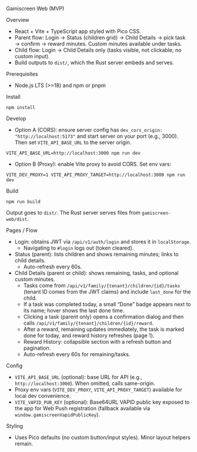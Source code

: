 Gamiscreen Web (MVP)

Overview
- React + Vite + TypeScript app styled with Pico CSS.
- Parent flow: Login → Status (children grid) → Child Details → pick task → confirm → reward minutes. Custom minutes available under tasks.
- Child flow: Login → Child Details only (tasks visible, not clickable; no custom input).
- Build outputs to `dist/`, which the Rust server embeds and serves.

Prerequisites
- Node.js LTS (>=18) and npm or pnpm

Install
```
npm install
```

Develop
- Option A (CORS): ensure server config has `dev_cors_origin: "http://localhost:5173"` and start server on your port (e.g., 3000). Then set `VITE_API_BASE_URL` to the server origin.
```
VITE_API_BASE_URL=http://localhost:3000 npm run dev
```

- Option B (Proxy): enable Vite proxy to avoid CORS. Set env vars:
```
VITE_DEV_PROXY=1 VITE_API_PROXY_TARGET=http://localhost:3000 npm run dev
```

Build
```
npm run build
```
Output goes to `dist/`. The Rust server serves files from `gamiscreen-web/dist`.

Pages / Flow
- Login: obtains JWT via `/api/v1/auth/login` and stores it in `localStorage`.
  - Navigating to `#login` logs out (token cleared).
- Status (parent): lists children and shows remaining minutes; links to child details.
  - Auto-refresh every 60s.
- Child Details (parent or child): shows remaining, tasks, and optional custom minutes.
  - Tasks come from `/api/v1/family/{tenant}/children/{id}/tasks` (tenant ID comes from the JWT claims) and include `last_done` for the child.
  - If a task was completed today, a small “Done” badge appears next to its name; hover shows the last done time.
  - Clicking a task (parent only) opens a confirmation dialog and then calls `/api/v1/family/{tenant}/children/{id}/reward`.
  - After a reward, remaining updates immediately, the task is marked done for today, and reward history refreshes (page 1).
  - Reward History: collapsible section with a refresh button and pagination.
  - Auto-refresh every 60s for remaining/tasks.

Config
- `VITE_API_BASE_URL` (optional): base URL for API (e.g., `http://localhost:3000`). When omitted, calls same-origin.
- Proxy env vars (`VITE_DEV_PROXY`, `VITE_API_PROXY_TARGET`) available for local dev convenience.
- `VITE_VAPID_PUB_KEY` (optional): Base64URL VAPID public key exposed to the app for Web Push registration (fallback available via `window.gamiscreenVapidPublicKey`).

Styling
- Uses Pico defaults (no custom button/input styles). Minor layout helpers remain.
